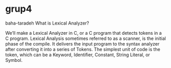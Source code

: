 # grup4
baha-taradeh
What is Lexical Analyzer?

We’ll make a Lexical Analyzer in C, or a C program that detects tokens in a C program. Lexical Analysis sometimes referred to as a scanner, is the initial phase of the compile. It delivers the input program to the syntax analyzer after converting it into a series of Tokens. The simplest unit of code is the token, which can be a Keyword, Identifier, Constant, String Literal, or Symbol.
